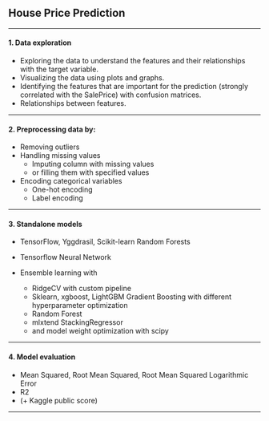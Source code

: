 

## House Price Prediction

---

#### 1. Data exploration
- Exploring the data to understand the features and their relationships with the target variable.
- Visualizing the data using plots and graphs.
- Identifying the features that are important for the prediction (strongly correlated with the SalePrice) with confusion matrices.
- Relationships between features.
   
---

#### 2. Preprocessing data by:
- Removing outliers
- Handling missing values
  - Imputing column with missing values
  - or filling them with specified values
- Encoding categorical variables
  - One-hot encoding
  - Label encoding

---

#### 3. Standalone models
- TensorFlow, Yggdrasil, Scikit-learn Random Forests
- Tensorflow Neural Network

- Ensemble learning with
   - RidgeCV with custom pipeline
   - Sklearn, xgboost, LightGBM Gradient Boosting with different hyperparameter optimization
   - Random Forest
   - mlxtend StackingRegressor 
   - and model weight optimization with scipy

---

#### 4. Model evaluation

- Mean Squared, Root Mean Squared, Root Mean Squared Logarithmic Error
- R2
- (+ Kaggle public score)

---